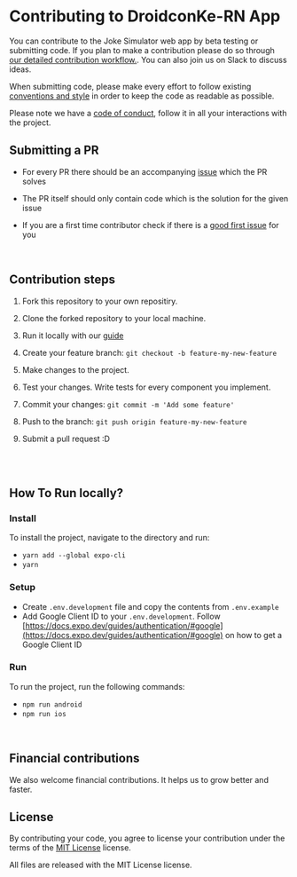 # Contributing to DroidconKe-RN App

You can contribute to the Joke Simulator web app by beta testing or submitting code.
If you plan to make a contribution please do so through [our detailed contribution workflow.](#contribution-steps). You can also join us on Slack to discuss ideas.

When submitting code, please make every effort to follow existing [conventions and style](https://github.com/droidconKE/droidconKE2023ReactNative/blob/main/STYLEGUIDE.md) in order to keep the code as readable as possible.

Please note we have a [code of conduct](https://github.com/droidconKE/droidconKE2023ReactNative/blob/main/CODE_OF_CONDUCT.md), follow it in all your interactions with the project.

## Submitting a PR

- For every PR there should be an accompanying [issue](https://github.com/droidconKE/droidconKE2023ReactNative/issues) which the PR solves

- The PR itself should only contain code which is the solution for the given issue

- If you are a first time contributor check if there is a [good first issue](https://github.com/droidconKE/droidconKE2023ReactNative/labels/good%20first%20issue) for you

<br>

## Contribution steps

1. Fork this repository to your own repositiry.

2. Clone the forked repository to your local machine.

3. Run it locally with our [guide](#how-to-run-locally)

4. Create your feature branch: `git checkout -b feature-my-new-feature`

5. Make changes to the project.

6. Test your changes. Write tests for every component you implement.

7. Commit your changes: `git commit -m 'Add some feature'`

8. Push to the branch: `git push origin feature-my-new-feature`

9. Submit a pull request :D

<br><br>

## How To Run locally?

### Install

To install the project, navigate to the directory and run:

- `yarn add --global expo-cli`
- `yarn`

### Setup

- Create `.env.development` file and copy the contents from `.env.example`
- Add Google Client ID to your `.env.development`. Follow [https://docs.expo.dev/guides/authentication/#google](https://docs.expo.dev/guides/authentication/#google) on how to get a Google Client ID

### Run

To run the project, run the following commands:

- `npm run android`
- `npm run ios`

<br>

## Financial contributions

We also welcome financial contributions. It helps us to grow better and faster.

## License

By contributing your code, you agree to license your contribution under the terms of the [MIT License](https://github.com/droidconKE/droidconKE2023ReactNative/blob/main/LICENSE) license.

All files are released with the MIT License license.
